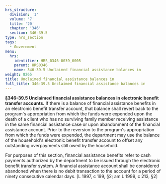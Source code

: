 ```yaml
---
hrs_structure:
  division: '1'
  volume: '7'
  title: '20'
  chapter: '346'
  section: 346-39.5
type: hrs_section
tags:
  - Government
menu:
  hrs:
    identifier: HRS_0346-0039_0005
    parent: HRS0346
    name: 346-39.5 Unclaimed financial assistance balances in
weight: 8265
title: Unclaimed financial assistance balances in
full_title: 346-39.5 Unclaimed financial assistance balances in
---
```

**§346-39.5 Unclaimed financial assistance balances in electronic benefit transfer accounts.** If there is a balance of financial assistance benefits in an electronic benefit transfer account, that balance shall revert back to the program's appropriation from which the funds were expended upon the death of a client who has no surviving family member receiving assistance in the same financial assistance case or upon abandonment of the financial assistance account. Prior to the reversion to the program's appropriation from which the funds were expended, the department may use the balance of the household's electronic benefit transfer account to offset any outstanding overpayments still owed by the household.

For purposes of this section, financial assistance benefits refer to cash payments authorized by the department to be issued through the electronic benefit transfer system. A financial assistance account shall be considered abandoned when there is no debit transaction to the account for a period of ninety consecutive calendar days. [L 1997, c 199, §2; am L 1999, c 213, §2]